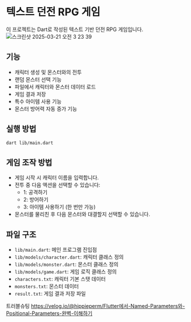 # 텍스트 던전 RPG 게임

이 프로젝트는 Dart로 작성된 텍스트 기반 던전 RPG 게임입니다.
![스크린샷 2025-03-21 오전 3 23 39](https://github.com/user-attachments/assets/118f1a4b-5683-4dab-903c-05be567a554f)



## 기능

- 캐릭터 생성 및 몬스터와의 전투
- 랜덤 몬스터 선택 기능
- 파일에서 캐릭터와 몬스터 데이터 로드
- 게임 결과 저장
- 특수 아이템 사용 기능
- 몬스터 방어력 자동 증가 기능

## 실행 방법

```bash
dart lib/main.dart
```

## 게임 조작 방법

- 게임 시작 시 캐릭터 이름을 입력합니다.
- 전투 중 다음 액션을 선택할 수 있습니다:
  - 1: 공격하기
  - 2: 방어하기
  - 3: 아이템 사용하기 (한 번만 가능)
- 몬스터를 물리친 후 다음 몬스터와 대결할지 선택할 수 있습니다.

## 파일 구조

- `lib/main.dart`: 메인 프로그램 진입점
- `lib/models/character.dart`: 캐릭터 클래스 정의
- `lib/models/monster.dart`: 몬스터 클래스 정의
- `lib/models/game.dart`: 게임 로직 클래스 정의
- `characters.txt`: 캐릭터 기본 스탯 데이터
- `monsters.txt`: 몬스터 데이터
- `result.txt`: 게임 결과 저장 파일


트러블슈팅
https://velog.io/@hippieperm/Flutter에서-Named-Parameters와-Positional-Parameters-완벽-이해하기
